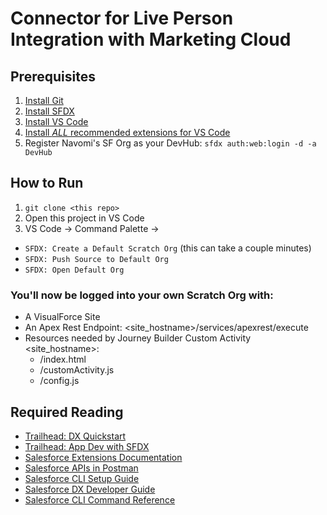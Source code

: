 # Connector for Live Person Integration with Marketing Cloud

## Prerequisites

1. [Install Git](https://github.com/git-guides/install-git)
2. [Install SFDX](https://developer.salesforce.com/tools/sfdxcli)
3. [Install VS Code](https://code.visualstudio.com/download)
4. [Install *ALL* recommended extensions for VS Code](https://github.com/stonesational/mc-lp-integration/blob/main/.vscode/extensions.json)
5. Register Navomi's SF Org as your DevHub:  `sfdx auth:web:login -d -a DevHub`

## How to Run

1. `git clone <this repo>`
2. Open this project in VS Code
3. VS Code -> Command Palette -> 
  -  `SFDX: Create a Default Scratch Org` (this can take a couple minutes)
  -  `SFDX: Push Source to Default Org`
  -  `SFDX: Open Default Org`

### You'll now be logged into your own Scratch Org with:
  - A VisualForce Site
  - An Apex Rest Endpoint: <site_hostname>/services/apexrest/execute
  - Resources needed by Journey Builder Custom Activity <site_hostname>:
    - /index.html
    - /customActivity.js
    - /config.js


## Required Reading

- [Trailhead: DX Quickstart](https://trailhead.salesforce.com/content/learn/projects/quick-start-salesforce-dx?trailmix_creator_id=smaslic&trailmix_slug=get-started-with-salesforce-and-sfdx)
- [Trailhead: App Dev with SFDX](https://trailhead.salesforce.com/content/learn/modules/sfdx_app_dev?trailmix_creator_id=smaslic&trailmix_slug=get-started-with-salesforce-and-sfdx)
- [Salesforce Extensions Documentation](https://developer.salesforce.com/tools/vscode/)
- [Salesforce APIs in Postman](https://www.postman.com/salesforce-developers/workspace/salesforce-developers/collection/12721794-67cb9baa-e0da-4986-957e-88d8734647e2?ctx=documentation)
- [Salesforce CLI Setup Guide](https://developer.salesforce.com/docs/atlas.en-us.sfdx_setup.meta/sfdx_setup/sfdx_setup_intro.htm)
- [Salesforce DX Developer Guide](https://developer.salesforce.com/docs/atlas.en-us.sfdx_dev.meta/sfdx_dev/sfdx_dev_intro.htm)
- [Salesforce CLI Command Reference](https://developer.salesforce.com/docs/atlas.en-us.sfdx_cli_reference.meta/sfdx_cli_reference/cli_reference.htm)


